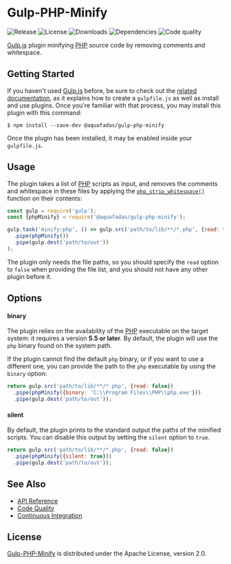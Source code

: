 # Gulp-PHP-Minify
![Release](https://img.shields.io/npm/v/@aquafadas/gulp-php-minify.svg) ![License](https://img.shields.io/npm/l/@aquafadas/gulp-php-minify.svg) ![Downloads](https://img.shields.io/npm/dt/@aquafadas/gulp-php-minify.svg) ![Dependencies](https://img.shields.io/david/aquafadas-com/gulp-php-minify.svg) ![Code quality](https://img.shields.io/codacy/grade/7a9f7db5e0174d139641bcc3905cbfed.svg)

[Gulp.js](http://gulpjs.com) plugin minifying [PHP](http://php.net) source code by removing comments and whitespace.

## Getting Started
If you haven't used [Gulp.js](http://gulpjs.com) before, be sure to check out the [related documentation](https://github.com/gulpjs/gulp/blob/master/docs/README.md), as it explains how to create a `gulpfile.js` as well as install and use plugins.
Once you're familiar with that process, you may install this plugin with this command:

```shell
$ npm install --save-dev @aquafadas/gulp-php-minify
```

Once the plugin has been installed, it may be enabled inside your `gulpfile.js`.

## Usage
The plugin takes a list of [PHP](http://php.net) scripts as input, and removes the comments and whitespace in these files by applying the [`php_strip_whitespace()`](http://php.net/manual/en/function.php-strip-whitespace.php) function on their contents:

```javascript
const gulp = require('gulp');
const {phpMinify} = require('@aquafadas/gulp-php-minify');

gulp.task('minify:php', () => gulp.src('path/to/lib/**/*.php', {read: false})
  .pipe(phpMinify())
  .pipe(gulp.dest('path/to/out'))
);
```

The plugin only needs the file paths, so you should specify the `read` option to `false` when providing the file list, and you should not have any other plugin before it.

## Options

#### binary
The plugin relies on the availability of the [PHP](http://php.net) executable on the target system: it requires a version **5.5 or later**. By default, the plugin will use the `php` binary found on the system path.

If the plugin cannot find the default `php` binary, or if you want to use a different one, you can provide the path to the `php` executable by using the `binary` option:

```javascript
return gulp.src('path/to/lib/**/*.php', {read: false})
  .pipe(phpMinify({binary: 'C:\\Program Files\\PHP\\php.exe'}))
  .pipe(gulp.dest('path/to/out'));
```

#### silent
By default, the plugin prints to the standard output the paths of the minified scripts. You can disable this output by setting the `silent` option to `true`.

```javascript
return gulp.src('path/to/lib/**/*.php', {read: false})
  .pipe(phpMinify({silent: true}))
  .pipe(gulp.dest('path/to/out'));
```

## See Also
- [API Reference](https://aquafadas-com.github.io/gulp-smartling)
- [Code Quality](https://www.codacy.com/app/aquafadas/gulp-php-minify)
- [Continuous Integration](https://travis-ci.org/aquafadas-com/gulp-php-minify)

## License
[Gulp-PHP-Minify](https://github.com/aquafadas-com/gulp-php-minify) is distributed under the Apache License, version 2.0.
